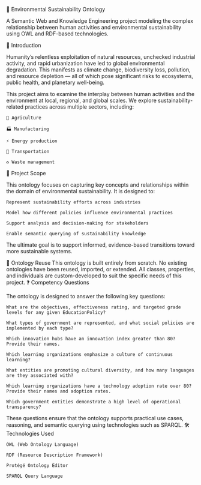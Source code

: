🌱 Environmental Sustainability Ontology

A Semantic Web and Knowledge Engineering project modeling the complex relationship between human activities and environmental sustainability using OWL and RDF-based technologies.

📘 Introduction

Humanity’s relentless exploitation of natural resources, unchecked industrial activity, and rapid urbanization have led to global environmental degradation. This manifests as climate change, biodiversity loss, pollution, and resource depletion — all of which pose significant risks to ecosystems, public health, and planetary well-being.

This project aims to examine the interplay between human activities and the environment at local, regional, and global scales. We explore sustainability-related practices across multiple sectors, including:

    🌾 Agriculture

    🏭 Manufacturing

    ⚡ Energy production

    🚛 Transportation

    ♻️ Waste management


🎯 Project Scope

This ontology focuses on capturing key concepts and relationships within the domain of environmental sustainability. It is designed to:

    Represent sustainability efforts across industries

    Model how different policies influence environmental practices

    Support analysis and decision-making for stakeholders

    Enable semantic querying of sustainability knowledge

The ultimate goal is to support informed, evidence-based transitions toward more sustainable systems.

🔄 Ontology Reuse
This ontology is built entirely from scratch. No existing ontologies have been reused, imported, or extended. All classes, properties, and individuals are custom-developed to suit the specific needs of this project.
❓ Competency Questions

The ontology is designed to answer the following key questions:

    What are the objectives, effectiveness rating, and targeted grade levels for any given EducationPolicy?

    What types of government are represented, and what social policies are implemented by each type?

    Which innovation hubs have an innovation index greater than 80? Provide their names.

    Which learning organizations emphasize a culture of continuous learning?

    What entities are promoting cultural diversity, and how many languages are they associated with?

    Which learning organizations have a technology adoption rate over 80? Provide their names and adoption rates.

    Which government entities demonstrate a high level of operational transparency?

These questions ensure that the ontology supports practical use cases, reasoning, and semantic querying using technologies such as SPARQL.
🛠️ Technologies Used

    OWL (Web Ontology Language)

    RDF (Resource Description Framework)

    Protégé Ontology Editor

    SPARQL Query Language

